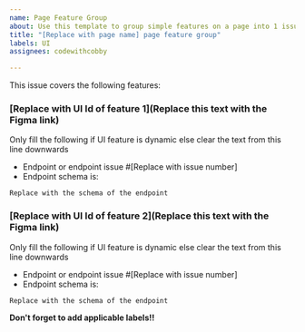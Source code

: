 ```yaml
---
name: Page Feature Group
about: Use this template to group simple features on a page into 1 issue
title: "[Replace with page name] page feature group"
labels: UI
assignees: codewithcobby

---
```


This issue covers the following features:

### [Replace with UI Id of feature 1](Replace this text with the Figma link)
Only fill the following if UI feature is dynamic else clear the text from this line downwards
- Endpoint or endpoint issue #[Replace with issue number]
- Endpoint schema is:
```
Replace with the schema of the endpoint
```

### [Replace with UI Id of feature 2](Replace this text with the Figma link)
Only fill the following if UI feature is dynamic else clear the text from this line downwards
- Endpoint or endpoint issue #[Replace with issue number]
- Endpoint schema is:
```
Replace with the schema of the endpoint
```

**Don't forget to add applicable labels!!**
